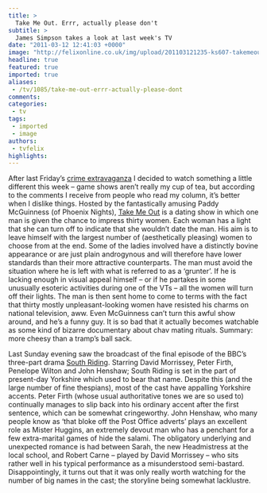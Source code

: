 ```yaml
---
title: >
  Take Me Out. Errr, actually please don't
subtitle: >
  James Simpson takes a look at last week's TV
date: "2011-03-12 12:41:03 +0000"
image: "http://felixonline.co.uk/img/upload/201103121235-ks607-takemeou.jpg"
headline: true
featured: true
imported: true
aliases:
 - /tv/1085/take-me-out-errr-actually-please-dont
comments:
categories:
 - tv
tags:
 - imported
 - image
authors:
 - tvfelix
highlights:
---
```


After last Friday’s [crime extravaganza](http://www.felixonline.co.uk/?article=1001) I decided to watch something a little different this week – game shows aren’t really my cup of tea, but according to the comments I receive from people who read my column, it’s better when I dislike things. Hosted by the fantastically amusing Paddy McGuinness (of Phoenix Nights), [Take Me Out](http://www.itv.com/takemeout/) is a dating show in which one man is given the chance to impress thirty women. Each woman has a light that she can turn off to indicate that she wouldn’t date the man. His aim is to leave himself with the largest number of (aesthetically pleasing) women to choose from at the end. Some of the ladies involved have a distinctly bovine appearance or are just plain androgynous and will therefore have lower standards than their more attractive counterparts. The man must avoid the situation where he is left with what is referred to as a ‘grunter’. If he is lacking enough in visual appeal himself – or if he partakes in some unusually esoteric activities during one of the VTs – all the women will turn off their lights. The man is then sent home to come to terms with the fact that thirty mostly unpleasant-looking women have resisted his charms on national television, aww. Even McGuinness can’t turn this awful show around, and he’s a funny guy. It is so bad that it actually becomes watchable as some kind of bizarre documentary about chav mating rituals. Summary: more cheesy than a tramp’s ball sack.

Last Sunday evening saw the broadcast of the final episode of the BBC’s three-part drama [South Riding](http://www.bbc.co.uk/iplayer/episode/b00zfzlk/South_Riding_Episode_3/). Starring David Morrissey, Peter Firth, Penelope Wilton and John Henshaw; South Riding is set in the part of present-day Yorkshire which used to bear that name. Despite this (and the large number of fine thespians), most of the cast have appalling Yorkshire accents. Peter Firth (whose usual authoritative tones we are so used to) continually manages to slip back into his ordinary accent after the first sentence, which can be somewhat cringeworthy. John Henshaw, who many people know as ‘that bloke off the Post Office adverts’ plays an excellent role as Mister Huggins, an extremely devout man who has a penchant for a few extra-marital games of hide the salami. The obligatory underlying and unexpected romance is had between Sarah, the new Headmistress at the local school, and Robert Carne – played by David Morrissey – who sits rather well in his typical performance as a misunderstood semi-bastard. Disappointingly, it turns out that it was only really worth watching for the number of big names in the cast; the storyline being somewhat lacklustre.
